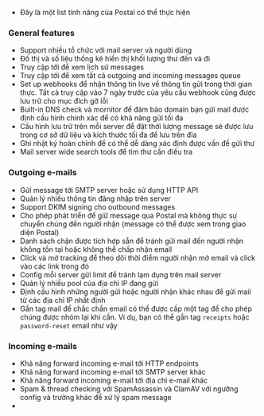 - Đây là một list tính năng của Postal có thể thực hiện
### General features
- Support nhiều tổ chức với mail server và người dùng
- Đồ thị và số liệu thống kê hiển thị khối lượng thư đến và đi
- Truy cập tới để xem lịch sử messages
- Truy cập tới để xem tất cả outgoing and incoming messages queue
- Set up webhooks để nhận thông tin live về thông tin gửi trong thời gian thực. Tất cả truy cập vào 7 ngày trước của yêu cầu webhook cũng được lưu trữ cho mục đích gỡ lỗi
- Built-in DNS check và mornitor để đảm bảo domain bạn gửi mail được định cấu hình chính xác để có khả năng gửi tối đa
- Cấu hình lưu trữ trên mỗi server để đặt thời lượng message sẽ được lưu trong cơ sở dữ liệu và kích thước tối đa để lưu trên đĩa
- Ghi nhật ký hoàn chỉnh để có thể dễ dàng xác định được vấn đề gửi thư
- Mail server wide search tools để tìm thư cần điều tra
### Outgoing e-mails
- Gửi message tới SMTP server hoặc sử dụng HTTP API
- Quản lý nhiều thông tin đăng nhập trên server
- Support DKIM signing cho outbound messages
- Cho phép phát triển để giữ message qua Postal mà không thực sự chuyển chúng đến người nhận (message có thể được xem trong giao diện Postal)
- Danh sách chặn được tích hợp sẵn để tránh gửi mail đến người nhận không tồn tại hoặc không thể chấp nhận email
- Click và mở tracking để theo dõi thời điểm người nhận mở email và click vào các link trong đó
- Config mỗi server gửi limit để tránh lạm dụng trên mail server
- Quản lý nhiều pool của địa chỉ IP đang gửi
- Định cấu hình những người gửi hoặc người nhận khác nhau để gửi mail từ các địa chỉ IP nhất định
- Gắn tag mail để chắc chắn email có thể được cấp một tag để cho phép chúng được nhóm lại khi cần. Ví dụ, bạn có thể gắn tag `receipts` hoặc `password-reset` email như vậy
### Incoming e-mails
- Khả năng forward incoming e-mail tới HTTP endpoints
- Khả năng forward incoming e-mail tới SMTP server khác
- Khả năng forward incoming e-mail tới địa chỉ e-mail khác
- Spam & thread checking với SpamAssassin và ClamAV với ngưỡng config và trường khác để xử lý spam message
- 
